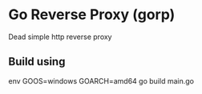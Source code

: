 # Go Reverse Proxy (gorp)

Dead simple http reverse proxy

## Build using

env GOOS=windows GOARCH=amd64 go build main.go
